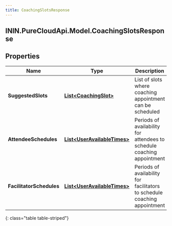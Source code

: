 ```yaml
---
title: CoachingSlotsResponse
---
```

## ININ.PureCloudApi.Model.CoachingSlotsResponse

## Properties

|Name | Type | Description | Notes|
|------------ | ------------- | ------------- | -------------|
| **SuggestedSlots** | [**List&lt;CoachingSlot&gt;**](CoachingSlot.html) | List of slots where coaching appointment can be scheduled | [optional] |
| **AttendeeSchedules** | [**List&lt;UserAvailableTimes&gt;**](UserAvailableTimes.html) | Periods of availability for attendees to schedule coaching appointment | [optional] |
| **FacilitatorSchedules** | [**List&lt;UserAvailableTimes&gt;**](UserAvailableTimes.html) | Periods of availability for facilitators to schedule coaching appointment | [optional] |
{: class="table table-striped"}


